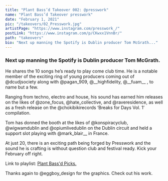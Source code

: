 ```yaml
---
title: "Plant Bass’d Takeover 002: @presswork"
name: "Plant Bass’d Takeover presswork"
date: "February 1, 2021"
pic: "/takeovers/02_Presswork.jpg"
artistPage: "https://www.instagram.com/presswork_/"
postLink: "https://www.instagram.com/p/CKwxx1VnnBr/"
path: "takeovers"
bio: "Next up manning the Spotify is Dublin producer Tom McGrath..."
---
```


### Next up manning the Spotify is Dublin producer Tom McGrath.

He shares the 10 songs he’s ready to play come club time. He is a notable member of the exciting ring of young producers coming out of @dcudjsociety along with @pagan_909, @\_\_highfidelity, @\_\_fuam\_\_ , to name but a few.

Ranging from techno, electro and house, his sound has earned him releases on the likes of @zone_focus, @hate_collective, and @raveresidence, as well as a fresh release on the @chokibikirecords ‘Breaks for Days Vol. 1’ compilation.

Tom has donned the booth at the likes of @konspiracyclub, @wigwamdublin and @opiumlivedublin on the Dublin circuit and held a support slot playing with @mark_blair\_\_ in France.

At just 20, there is an exciting path being forged by Presswork and the sound he is crafting is without question club and festival ready. Kick your February off right.

Link to playlist: <a role="button" class="btn btn-dark" href="https://open.spotify.com/playlist/5skAgzUfGmZLwrOPNLnGVf">Plant Bass'd Picks.</a>

Thanks again to @eggboy_design for the graphics. Check out his work.
